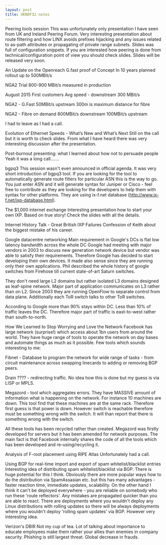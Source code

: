 ```yaml
---
layout: post
title: UKNOF32 notes
---
```


Peering tools session
This was unfortunately only presentation I have seen from UK and Ireland Peering Forum. Very interesting presentation about route filtering and how LINX avoids prefixes hijacking and any issues related to as-path attributes or propagating of private range subnets. Slides was full of configuration snippets. If you are interested how peering is done from technical/configuration point of view you should check slides. Slides will be released very soon.



An Update on the Openreach G.fast proof of Concept
In 10 years planned rollout up to 500MBit/s

NGA2 Trial
800-900 MBit/s measured in production

August 2015
First customers
Avg speed - downstream 300 MBit/s

NGA2 - G.Fast
50MBit/s upstream
300m is maximum distance for fibre

NGA2 - Fibre on demand
800MBit/s downstream
100MBit/s upstream

I had to leave as I had a call.

Evolution of Ethernet Speeds - What’s New and What’s Next
Still on the call but it is worth to check slides. From what I have heard there was very interesting discussion after the presentation.


Post-burnout presenting: what I learned about how not to persuade people
Yeah it was a long call.......

bgpq3
This session wasn't even announced in official agenda. It was very short introduction of bgpq3 tool. If you are looking for the tool to automatically generate route filters for particular ASN this is the way to go. You just enter ASN and it will generate syntax for Juniper or Cisco - feel free to contribute as they are looking for the developers to help them with syntax for other platforms. They are using ix-f.net database (http://www.ix-f.net/ixp-database.html). 

The $1,000 internet exchange
Interesting presentation how to start your own IXP. Based on true story! Check the slides with all the details.


Internet History Talk - Great British IXP Failures
Confession of Keith about the biggest mistake of his career. 


Google datacentre networking
Main requirement in Google's DCs is flat low latency bandwidth across the whole DC
Google had meeting with major vendors in 2003 to discuss new generation network device but vendor was able to satisfy their requirements. Therefore Google has decided to start developing their own devices. It made also sense since they are running only their own applications. Phil described the whole history of google switches from Firehose till current state-of-art Saturn switches. 

They don't need large L2 domains but rather isolated L3 domains designed as leaf-spine network. Major part of application communicates on L3 rather than on L2. Since 2003 they are running OpenFlow to separate control from data plane. Additionally each ToR switch talks to other ToR switches. 

According to Google more than 90% stays within DC. Less than 10% of traffic leaves the DC. Therefore major part of traffic is east-to-west rather than south-to-north.



How We Learned to Stop Worrying and Love the Network
Facebook has large network (surprise!) which access about 1bn users from around the world. They have huge range of tools to operate the network on day bases and automate things as much as it possible. Few tools which sounds interesting to me:

Fibnet - Database to program the network for wide range of tasks - from circuit maintenance across swapping linecards to adding or removing BGP peers.

Drain ???? - redirecting traffic. No idea how this is done but my guess is via LISP or MPLS.

Megazord - tool which aggregates errors. They have MASSIVE amount of information what is happening on the network. For instance 10 machines are down. This tool find that these machines are at the same rack. Therefore first guess is that power is down. However switch is reachable therefore must be something wrong with the switch. It will than report that there is something wrong with the switch.

All these tools has been recycled rather than created. Megazord was firstly developed for servers but it has been amended for network purposes. The main fact is that Facebook internally shares the code of all the tools which has been developed and re-using/recycling it.

Analysis of F-root placement using RIPE Atlas
Unfortunately had a call.

Using BGP for real-time import and export of spam whitelist/blacklist entries
Interesting idea of distributing spam whitelist/blacklist via BGP. There is huge potential for this I think. Obviously there are more popular ways how to do the distribution via SpamAssasian etc. but this has many advantages - faster reaction time, immediate updates, scalability. On the other hand I think it can't be deployed everywhere - you are reliable on somebody who run these 'route reflectors'. Any mistakes are propagated quicker than you are able to react. There are deployments where you wouldn't deploy any Linux distributions with rolling updates so there will be always deployments where you wouldn't deploy 'rolling spam updates' via BGP. However very interesting idea.

Verizon's DBIR
Not my cup of tea. Lot of talking about importance to educate employees make them rather your allies than enemies in company security. Phishing is still largest threat. Global decrease in frauds.








